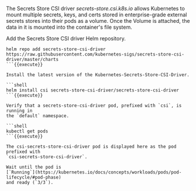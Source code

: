 The Secrets Store CSI driver *secrets-store.csi.k8s.io* allows Kubernetes to
mount multiple secrets, keys, and certs stored in enterprise-grade external
secrets stores into their pods as a volume. Once the Volume is attached, the
data in it is mounted into the container's file system.

Add the Secrets Store CSI driver Helm repository.

```shell
helm repo add secrets-store-csi-driver https://raw.githubusercontent.com/kubernetes-sigs/secrets-store-csi-driver/master/charts
```{{execute}}

Install the latest version of the Kubernetes-Secrets-Store-CSI-Driver.

```shell
helm install csi secrets-store-csi-driver/secrets-store-csi-driver
```{{execute}}

Verify that a secrets-store-csi-driver pod, prefixed with `csi`, is running in
the `default` namespace.

```shell
kubectl get pods
```{{execute}}

The csi-secrets-store-csi-driver pod is displayed here as the pod prefixed with
`csi-secrets-store-csi-driver`.

Wait until the pod is
[`Running`](https://kubernetes.io/docs/concepts/workloads/pods/pod-lifecycle/#pod-phase)
and ready (`3/3`).
